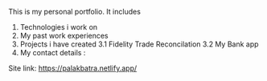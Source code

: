 This is my personal portfolio. It includes

1. Technologies i work on
2. My past work experiences
3. Projects i have created
   3.1 Fidelity Trade Reconcilation
   3.2 My Bank app
4. My contact details :

Site link: https://palakbatra.netlify.app/
